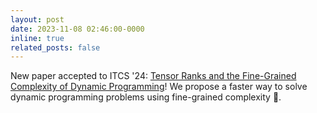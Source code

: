 ```yaml
---
layout: post
date: 2023-11-08 02:46:00-0000
inline: true
related_posts: false
---
```


New paper accepted to ITCS '24: [Tensor Ranks and the Fine-Grained Complexity of Dynamic Programming](https://arxiv.org/abs/2309.04683)! We propose a faster way to solve dynamic programming problems using fine-grained complexity 🧩.
